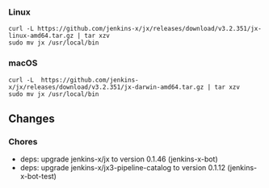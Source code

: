 ### Linux

```shell
curl -L https://github.com/jenkins-x/jx/releases/download/v3.2.351/jx-linux-amd64.tar.gz | tar xzv 
sudo mv jx /usr/local/bin
```

### macOS

```shell
curl -L  https://github.com/jenkins-x/jx/releases/download/v3.2.351/jx-darwin-amd64.tar.gz | tar xzv
sudo mv jx /usr/local/bin
```

## Changes

### Chores

* deps: upgrade jenkins-x/jx to version 0.1.46 (jenkins-x-bot)
* deps: upgrade jenkins-x/jx3-pipeline-catalog to version 0.1.12 (jenkins-x-bot-test)
